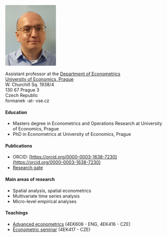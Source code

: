 ![Foto](foto.jpg)

Assistant professor at the [Department of Econometrics](https://ekonometrie.vse.cz/english/about/department/members/)  
[University of Economics, Prague](https://www.vse.cz/english/)  
W. Churchill Sq. 1938/4  
130 67 Prague 3  
Czech Republic  
formanek -at- vse.cz  

#### Education
* Masters degree in Econometrics and Operations Research at University of Economics, Prague  
* PhD in Econometrics at University of Economics, Prague  


#### Publications  
* ORCID: [https://orcid.org/0000-0003-1638-7230](https://orcid.org/0000-0003-1638-7230)  
* [Research gate](https://www.researchgate.net/profile/Tomas_Formanek3)  


#### Main areas of research
* Spatial analysis, spatial econometrics  
* Multivariate time series analysis  
* Micro-level empirical analyses


#### Teachings  
* [Advanced econometrics](https://sites.google.com/site/econometricsvse/advanced-econometrics)  (4EK608 - ENG, 4EK416 - CZE)
* [Econometric seminar](https://sites.google.com/site/econometricseminar/home)  (4EK417 - CZE)

